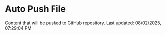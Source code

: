 # Auto Push File

Content that will be pushed to GitHub repository.
Last updated: 08/02/2025, 07:29:04 PM